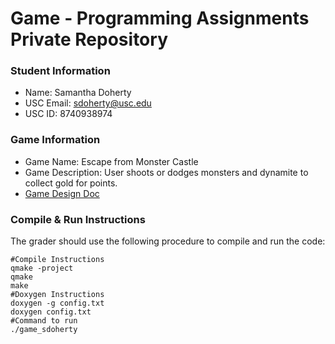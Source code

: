 # Game - Programming Assignments Private Repository
### Student Information
  + Name: Samantha Doherty
  + USC Email: sdoherty@usc.edu
  + USC ID: 8740938974

### Game Information
  + Game Name: Escape from Monster Castle
  + Game Description: User shoots or dodges monsters and dynamite to collect gold for points.
  + [Game Design Doc](GameDesignDoc.md)


### Compile & Run Instructions
The grader should use the following procedure to compile and run the code:
```shell
#Compile Instructions
qmake -project
qmake
make
#Doxygen Instructions
doxygen -g config.txt
doxygen config.txt
#Command to run
./game_sdoherty
```
